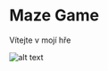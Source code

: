 # Maze Game

Vítejte v mojí hře

![alt text](https://github.com/JakubPavlicek/PRJKT_PVA_B4_Pavlicek_Maze-Game/Maze.png?raw=true)
